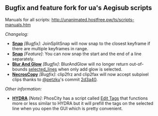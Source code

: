 ## Bugfix and feature fork for ua's Aegisub scripts  

Manuals for all scripts: http://unanimated.hostfree.pw/ts/scripts-manuals.htm  

*Changelog:*  

* **[Snap](http://unanimated.hostfree.pw/ts/scripts-manuals.htm?#snap)** *\[Bugfix\]*: JoinSplitSnap will now snap to the closest keyframe if there are multiple keyframes in range.  
* **[Snap](http://unanimated.hostfree.pw/ts/scripts-manuals.htm?#snap)** *\[Feature\]*: You can now snap the start and the end of a line separately.  
* **[Blur And Glow](http://unanimated.hostfree.pw/ts/scripts-manuals.htm?#blurglow)** *\[Bugfix\]*: BlurAndGlow will no longer return out-of-bounds [selected_lines](https://web.archive.org/http://docs.aegisub.org/3.2/Automation/Lua/Registration/#macro-processing-function) when only add glow is selected.  
* **[NecrosCopy](http://unanimated.hostfree.pw/ts/scripts-manuals.htm?#necroscopy)** *\[Bugfix\]*: clip2frz and clip2fax will now accept subpixel clips thanks to [@petzku](https://github.com/petzku)'s commit [2d3a40](../../commit/2d3a400911c45b90b0a20d388332e4702e302c4f).  

*Other information:*

* **[HYDRA](https://unanimated.github.io/ts/scripts-manuals.htm#hydra)** *\[Note\]*: PhosCity has a script called [Edit Tags](https://github.com/PhosCity/Aegisub-Scripts/#edit-tags) that functions more or less similar to HYDRA but it will prefill the tags on the selected line when you open the GUI which is pretty convenient.  
